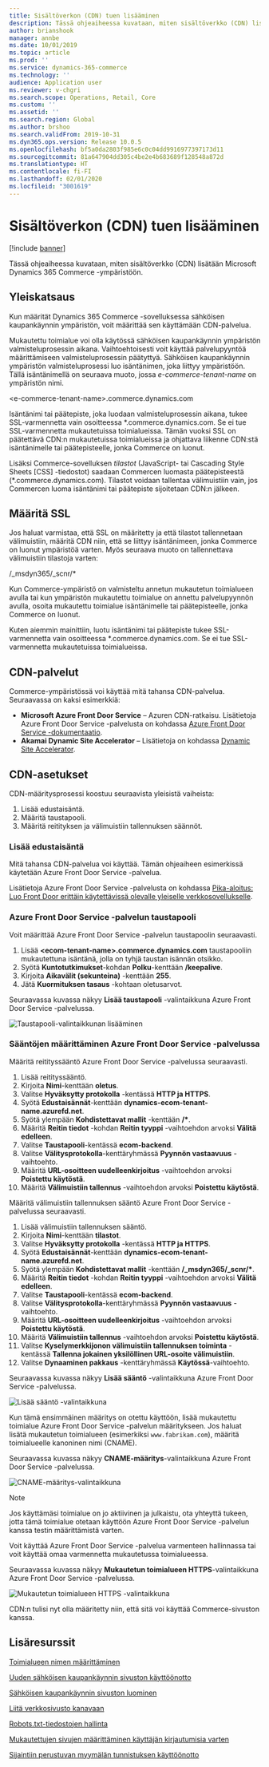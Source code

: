 ```yaml
---
title: Sisältöverkon (CDN) tuen lisääminen
description: Tässä ohjeaiheessa kuvataan, miten sisältöverkko (CDN) lisätään Microsoft Dynamics 365 Commerce -ympäristöön.
author: brianshook
manager: annbe
ms.date: 10/01/2019
ms.topic: article
ms.prod: ''
ms.service: dynamics-365-commerce
ms.technology: ''
audience: Application user
ms.reviewer: v-chgri
ms.search.scope: Operations, Retail, Core
ms.custom: ''
ms.assetid: ''
ms.search.region: Global
ms.author: brshoo
ms.search.validFrom: 2019-10-31
ms.dyn365.ops.version: Release 10.0.5
ms.openlocfilehash: bf5a0da2803f985e6c0c04dd9916977397173d11
ms.sourcegitcommit: 81a647904dd305c4be2e4b683689f128548a872d
ms.translationtype: HT
ms.contentlocale: fi-FI
ms.lasthandoff: 02/01/2020
ms.locfileid: "3001619"
---
```

# <a name="add-support-for-a-content-delivery-network-cdn"></a>Sisältöverkon (CDN) tuen lisääminen


[!include [banner](includes/banner.md)]

Tässä ohjeaiheessa kuvataan, miten sisältöverkko (CDN) lisätään Microsoft Dynamics 365 Commerce -ympäristöön.

## <a name="overview"></a>Yleiskatsaus

Kun määrität Dynamics 365 Commerce -sovelluksessa sähköisen kaupankäynnin ympäristön, voit määrittää sen käyttämään CDN-palvelua. 

Mukautettu toimialue voi olla käytössä sähköisen kaupankäynnin ympäristön valmisteluprosessin aikana. Vaihtoehtoisesti voit käyttää palvelupyyntöä määrittämiseen valmisteluprosessin päätyttyä. Sähköisen kaupankäynnin ympäristön valmisteluprosessi luo isäntänimen, joka liittyy ympäristöön. Tällä isäntänimellä on seuraava muoto, jossa *e-commerce-tenant-name* on ympäristön nimi.

&lt;e-commerce-tenant-name&gt;.commerce.dynamics.com

Isäntänimi tai päätepiste, joka luodaan valmisteluprosessin aikana, tukee SSL-varmennetta vain osoitteessa \*.commerce.dynamics.com. Se ei tue SSL-varmennetta mukautetuissa toimialueissa. Tämän vuoksi SSL on päätettävä CDN:n mukautetuissa toimialueissa ja ohjattava liikenne CDN:stä isäntänimelle tai päätepisteelle, jonka Commerce on luonut. 

Lisäksi Commerce-sovelluksen *tilastot* (JavaScript- tai Cascading Style Sheets \[CSS\] -tiedostot) saadaan Commercen luomasta päätepisteestä (\*.commerce.dynamics.com). Tilastot voidaan tallentaa välimuistiin vain, jos Commercen luoma isäntänimi tai päätepiste sijoitetaan CDN:n jälkeen.

## <a name="set-up-ssl"></a>Määritä SSL

Jos haluat varmistaa, että SSL on määritetty ja että tilastot tallennetaan välimuistiin, määritä CDN niin, että se liittyy isäntänimeen, jonka Commerce on luonut ympäristöä varten. Myös seuraava muoto on tallennettava välimuistiin tilastoja varten: 

/\_msdyn365/\_scnr/\*

Kun Commerce-ympäristö on valmisteltu annetun mukautetun toimialueen avulla tai kun ympäristön mukautettu toimialue on annettu palvelupyynnön avulla, osoita mukautettu toimialue isäntänimelle tai päätepisteelle, jonka Commerce on luonut.

Kuten aiemmin mainittiin, luotu isäntänimi tai päätepiste tukee SSL-varmennetta vain osoitteessa \*.commerce.dynamics.com. Se ei tue SSL-varmennetta mukautetuissa toimialueissa.

## <a name="cdn-services"></a>CDN-palvelut

Commerce-ympäristössä voi käyttää mitä tahansa CDN-palvelua. Seuraavassa on kaksi esimerkkiä:

- **Microsoft Azure Front Door Service** – Azuren CDN-ratkaisu. Lisätietoja Azure Front Door Service -palvelusta on kohdassa [Azure Front Door Service -dokumentaatio](https://docs.microsoft.com/azure/frontdoor/).
- **Akamai Dynamic Site Accelerator** – Lisätietoja on kohdassa [Dynamic Site Accelerator](https://www.akamai.com/us/en/products/performance/dynamic-site-accelerator.jsp).

## <a name="cdn-setup"></a>CDN-asetukset

CDN-määritysprosessi koostuu seuraavista yleisistä vaiheista:

1. Lisää edustaisäntä.
1. Määritä taustapooli.
1. Määritä reitityksen ja välimuistiin tallennuksen säännöt.

### <a name="add-a-front-end-host"></a>Lisää edustaisäntä

Mitä tahansa CDN-palvelua voi käyttää. Tämän ohjeaiheen esimerkissä käytetään Azure Front Door Service -palvelua. 

Lisätietoja Azure Front Door Service -palvelusta on kohdassa [Pika-aloitus: Luo Front Door erittäin käytettävissä olevalle yleiselle verkkosovellukselle](https://docs.microsoft.com/azure/frontdoor/quickstart-create-front-door).

### <a name="configure-a-back-end-pool-in-azure-front-door-service"></a>Azure Front Door Service -palvelun taustapooli

Voit määrittää Azure Front Door Service -palvelun taustapoolin seuraavasti.

1. Lisää **&lt;ecom-tenant-name&gt;.commerce.dynamics.com** taustapooliin mukautettuna isäntänä, jolla on tyhjä taustan isännän otsikko.
1. Syötä **Kuntotutkimukset**-kohdan **Polku**-kenttään **/keepalive**.
1. Kirjoita **Aikavälit (sekunteina)** -kenttään **255**.
1. Jätä **Kuormituksen tasaus** -kohtaan oletusarvot.

Seuraavassa kuvassa näkyy **Lisää taustapooli** -valintaikkuna Azure Front Door Service -palvelussa.

![Taustapooli-valintaikkunan lisääminen](./media/CDN_BackendPool.png)

### <a name="set-up-rules-in-azure-front-door-service"></a>Sääntöjen määrittäminen Azure Front Door Service -palvelussa

Määritä reitityssääntö Azure Front Door Service -palvelussa seuraavasti.

1. Lisää reitityssääntö.
1. Kirjoita **Nimi**-kenttään **oletus**.
1. Valitse **Hyväksytty protokolla** -kentässä **HTTP ja HTTPS**.
1. Syötä **Edustaisännät**-kenttään **dynamics-ecom-tenant-name.azurefd.net**.
1. Syötä ylempään **Kohdistettavat mallit** -kenttään **/\***.
1. Määritä **Reitin tiedot** -kohdan **Reitin tyyppi** -vaihtoehdon arvoksi **Välitä edelleen**.
1. Valitse **Taustapooli**-kentässä **ecom-backend**.
1. Valitse **Välitysprotokolla**-kenttäryhmässä **Pyynnön vastaavuus** -vaihtoehto. 
1. Määritä **URL-osoitteen uudelleenkirjoitus** -vaihtoehdon arvoksi **Poistettu käytöstä**.
1. Määritä **Välimuistiin tallennus** -vaihtoehdon arvoksi **Poistettu käytöstä**.

Määritä välimuistiin tallennuksen sääntö Azure Front Door Service -palvelussa seuraavasti.

1. Lisää välimuistiin tallennuksen sääntö.
1. Kirjoita **Nimi**-kenttään **tilastot**.
1. Valitse **Hyväksytty protokolla** -kentässä **HTTP ja HTTPS**.
1. Syötä **Edustaisännät**-kenttään **dynamics-ecom-tenant-name.azurefd.net**.
1. Syötä ylempään **Kohdistettavat mallit** -kenttään **/\_msdyn365/\_scnr/\***.
1. Määritä **Reitin tiedot** -kohdan **Reitin tyyppi** -vaihtoehdon arvoksi **Välitä edelleen**.
1. Valitse **Taustapooli**-kentässä **ecom-backend**.
1. Valitse **Välitysprotokolla**-kenttäryhmässä **Pyynnön vastaavuus** -vaihtoehto.
1. Määritä **URL-osoitteen uudelleenkirjoitus** -vaihtoehdon arvoksi **Poistettu käytöstä**.
1. Määritä **Välimuistiin tallennus** -vaihtoehdon arvoksi **Poistettu käytöstä**.
1. Valitse **Kyselymerkkijonon välimuistiin tallennuksen toiminta** -kentässä **Tallenna jokainen yksilöllinen URL-osoite välimuistiin**.
1. Valitse **Dynaaminen pakkaus** -kenttäryhmässä **Käytössä**-vaihtoehto.

Seuraavassa kuvassa näkyy **Lisää sääntö** -valintaikkuna Azure Front Door Service -palvelussa.

![Lisää sääntö -valintaikkuna](./media/CDN_CachingRule.png)

Kun tämä ensimmäinen määritys on otettu käyttöön, lisää mukautettu toimialue Azure Front Door Service -palvelun määritykseen. Jos haluat lisätä mukautetun toimialueen (esimerkiksi `www.fabrikam.com`), määritä toimialueelle kanoninen nimi (CNAME).

Seuraavassa kuvassa näkyy **CNAME-määritys**-valintaikkuna Azure Front Door Service -palvelussa.

![CNAME-määritys-valintaikkuna](./media/CNAME_Configuration.png)

> [!NOTE]
> Jos käyttämäsi toimialue on jo aktiivinen ja julkaistu, ota yhteyttä tukeen, jotta tämä toimialue otetaan käyttöön Azure Front Door Service -palvelun kanssa testin määrittämistä varten.

Voit käyttää Azure Front Door Service -palvelua varmenteen hallinnassa tai voit käyttää omaa varmennetta mukautetussa toimialueessa.

Seuraavassa kuvassa näkyy **Mukautetun toimialueen HTTPS**-valintaikkuna Azure Front Door Service -palvelussa.

![Mukautetun toimialueen HTTPS -valintaikkuna](./media/Custom_Domain_HTTPS.png)

CDN:n tulisi nyt olla määritetty niin, että sitä voi käyttää Commerce-sivuston kanssa.

## <a name="additional-resources"></a>Lisäresurssit

[Toimialueen nimen määrittäminen](configure-your-domain-name.md)

[Uuden sähköisen kaupankäynnin sivuston käyttöönotto](deploy-ecommerce-site.md)

[Sähköisen kaupankäynnin sivuston luominen](create-ecommerce-site.md)

[Liitä verkkosivusto kanavaan](associate-site-online-store.md)

[Robots.txt-tiedostojen hallinta](manage-robots-txt-files.md)

[Mukautettujen sivujen määrittäminen käyttäjän kirjautumisia varten](custom-pages-user-logins.md)

[Sijaintiin perustuvan myymälän tunnistuksen käyttöönotto](enable-store-detection.md)
